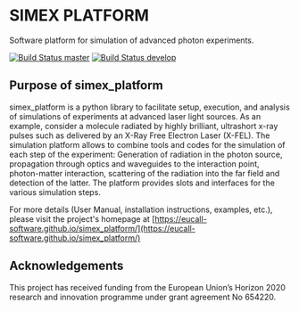 SIMEX PLATFORM
==================

Software platform for simulation of advanced photon experiments.

[![Build Status master](https://img.shields.io/travis/eucall-software/simex_platform/master.svg?label=master)](https://travis-ci.org/eucall-software/simex_platform/branches)
[![Build Status develop](https://img.shields.io/travis/eucall-software/simex_platform/develop.svg?label=develop)](https://travis-ci.org/eucall-software/simex_platform/branches)




## Purpose of simex_platform

simex_platform is a python library to facilitate setup, execution, and analysis of
simulations of experiments at advanced laser light sources.
As an example, consider a molecule radiated by highly brilliant,
ultrashort x-ray pulses such as delivered by an X-Ray Free Electron Laser (X-FEL).
The simulation platform allows to combine tools and codes for the
simulation of each step of the experiment: Generation of radiation in the
photon source, propagation through optics and waveguides to the interaction
point, photon-matter interaction, scattering of the radiation into the far
field and detection of the latter. The platform provides slots and
interfaces for the various simulation steps.

For more details (User Manual, installation instructions, examples, etc.),
please visit the project's homepage at [https://eucall-software.github.io/simex_platform/](https://eucall-software.github.io/simex_platform/)

## Acknowledgements
This project has received funding from the European Union’s Horizon 2020 research and innovation programme under grant agreement No 654220.
